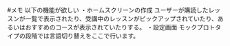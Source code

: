 #メモ
以下の機能が欲しい
・ホームスクリーンの作成
ユーザーが購読したレッスンが一覧で表示されたり、受講中のレッスンがピックアップされていたり、あるいはおすすめのコースが表示されていたりする。
・設定画面
モックプロトタイプの段階では言語切り替えをここで行います。

